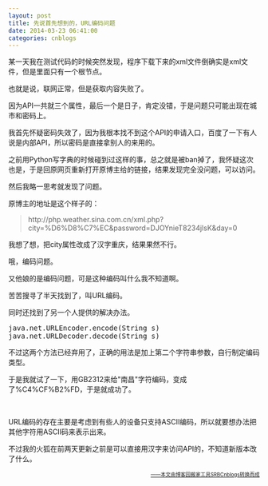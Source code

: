 ```yaml
---
layout: post
title: 先说首先想到的，URL编码问题
date: 2014-03-23 06:41:00
categories: cnblogs
---
```


<p>某一天我在测试代码的时候突然发现，程序下载下来的xml文件倒确实是xml文件，但是里面只有一个根节点。</p>
<p>也就是说，联网正常，但是获取内容失败了。</p>
<p>因为API一共就三个属性，最后一个是日子，肯定没错，于是问题只可能出现在城市和密码上。</p>
<p>我首先怀疑密码失效了，因为我根本找不到这个API的申请入口，百度了一下有人说是内部API，所以密码是直接拿别人的来用的。</p>
<p>之前用Python写字典的时候碰到过这样的事，总之就是被ban掉了，我怀疑这次也是，于是回原网页重新打开原博主给的链接，结果发现完全没问题，可以访问。</p>
<p>然后我略一思考就发现了问题。</p>
<p>原博主的地址是这个样子的：</p>
<blockquote>
<p>http://php.weather.sina.com.cn/xml.php?city=%D6%D8%C7%EC&amp;password=DJOYnieT8234jlsK&amp;day=0</p>
</blockquote>
<p>我想了想，把city属性改成了汉字重庆，结果果然不行。</p>
<p>哦，编码问题。</p>
<p>又他娘的是编码问题，可是这种编码叫什么我不知道啊。</p>
<p>苦苦搜寻了半天找到了，叫URL编码。</p>
<p>同时还找到了另一个人提供的解决办法。</p>
<div class="cnblogs_code">
<pre>java.net.URLEncoder.encode(String s)<br />java.net.URLDecoder.decode(String s)</pre>
</div>
<p>不过这两个方法已经弃用了，正确的用法是加上第二个字符串参数，自行制定编码类型。</p>
<p>于是我就试了一下，用GB2312来给"南昌"字符编码，变成了%C4%CF%B2%FD，于是就成功了。</p>
<p>&nbsp;</p>
<p>URL编码的存在主要是考虑到有些人的设备只支持ASCII编码，所以就要想办法把其他字符用ASCII码来表示出来。</p>
<p>不过我的火狐在前两天更新之前是可以直接用汉字来访问API的，不知道新版本改了什么。</p>

<div align=right><a href="https://github.com/mlxy"><font size=1>——本文由博客园搬家工具SRBCnblogs转换而成</font></a></div>